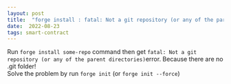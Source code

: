 ```yaml
---
layout: post
title:  "forge install : fatal: Not a git repository (or any of the parent directories)" 
date:  2022-08-23
tags: smart-contract
---
```

Run `forge install some-repo` command then get `fatal: Not a git repository (or any of the parent directories)`error. Because there are no .git folder! <br />
Solve the problem by run `forge init` (or `forge init --force`)
